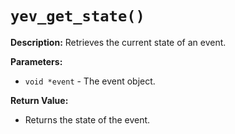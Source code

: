 # `yev_get_state()`

**Description:**
Retrieves the current state of an event.

**Parameters:**
- `void *event` - The event object.

**Return Value:**
- Returns the state of the event.
